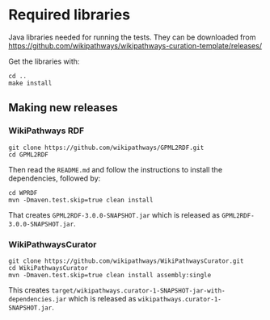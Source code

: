 # Required libraries

Java libraries needed for running the tests. They can be downloaded from
https://github.com/wikipathways/wikipathways-curation-template/releases/

Get the libraries with:

```
cd ..
make install
```

## Making new releases

### WikiPathways RDF

```
git clone https://github.com/wikipathways/GPML2RDF.git
cd GPML2RDF
```

Then read the `README.md` and follow the instructions to install the dependencies,
followed by:

```
cd WPRDF
mvn -Dmaven.test.skip=true clean install
```

That creates `GPML2RDF-3.0.0-SNAPSHOT.jar` which
is released as `GPML2RDF-3.0.0-SNAPSHOT.jar`.

### WikiPathwaysCurator

```
git clone https://github.com/wikipathways/WikiPathwaysCurator.git
cd WikiPathwaysCurator
mvn -Dmaven.test.skip=true clean install assembly:single
```

This creates `target/wikipathways.curator-1-SNAPSHOT-jar-with-dependencies.jar` which
is released as `wikipathways.curator-1-SNAPSHOT.jar`.
